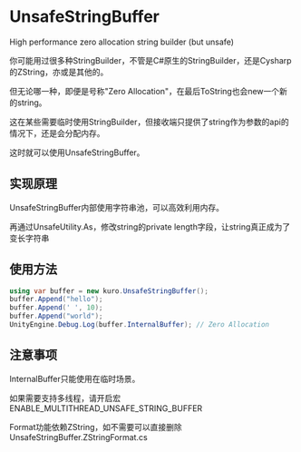 # UnsafeStringBuffer
High performance zero allocation string builder (but unsafe)

你可能用过很多种StringBuilder，不管是C#原生的StringBuilder，还是Cysharp的ZString，亦或是其他的。
  
但无论哪一种，即便是号称"Zero Allocation"，在最后ToString也会new一个新的string。


这在某些需要临时使用StringBuilder，但接收端只提供了string作为参数的api的情况下，还是会分配内存。

这时就可以使用UnsafeStringBuffer。

## 实现原理

UnsafeStringBuffer内部使用字符串池，可以高效利用内存。

再通过UnsafeUtility.As，修改string的private length字段，让string真正成为了变长字符串

## 使用方法

```csharp
using var buffer = new kuro.UnsafeStringBuffer();
buffer.Append("hello");
buffer.Append(' ', 10);
buffer.Append("world");
UnityEngine.Debug.Log(buffer.InternalBuffer); // Zero Allocation
```

## 注意事项

InternalBuffer只能使用在临时场景。

如果需要支持多线程，请开启宏 ENABLE_MULTITHREAD_UNSAFE_STRING_BUFFER

Format功能依赖ZString，如不需要可以直接删除UnsafeStringBuffer.ZStringFormat.cs
